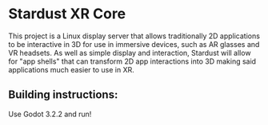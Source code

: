 # Stardust XR Core

This project is a Linux display server that allows traditionally 2D applications to be interactive in 3D for use in immersive devices, such as AR glasses and VR headsets. As well as simple display and interaction, Stardust will allow for "app shells" that can transform 2D app interactions into 3D making said applications much easier to use in XR.


## Building instructions:

Use Godot 3.2.2 and run!
